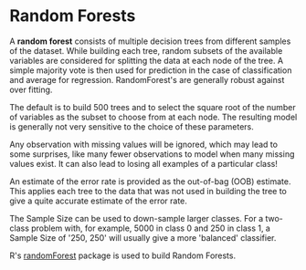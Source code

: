 # Random Forests

A **random forest** consists of multiple decision trees from different
samples of the dataset.  While building each tree, random subsets of
the available variables are considered for splitting the data at each
node of the tree. A simple majority vote is then used for prediction
in the case of classification and average for regression.
RandomForest's are generally robust against over fitting.

The default is to build 500 trees and to select the square root of the
number of variables as the subset to choose from at each node. The
resulting model is generally not very sensitive to the choice of these
parameters.

Any observation with missing values will be ignored, which may lead to
some surprises, like many fewer observations to model when many
missing values exist. It can also lead to losing all examples of a
particular class!

An estimate of the error rate is provided as the out-of-bag (OOB)
estimate. This applies each tree to the data that was not used in
building the tree to give a quite accurate estimate of the error rate.

The Sample Size can be used to down-sample larger classes.  For a
two-class problem with, for example, 5000 in class 0 and 250 in class
1, a Sample Size of '250, 250' will usually give a more 'balanced'
classifier.

R's
[randomForest](https://www.rdocumentation.org/packages/randomForest)
package is used to build Random Forests.
